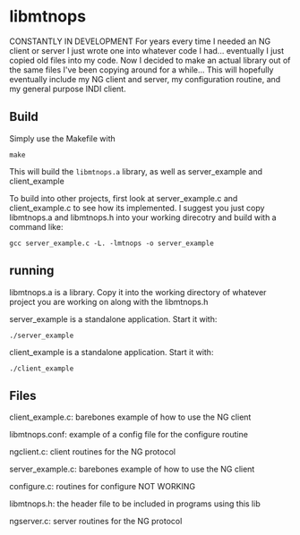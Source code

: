 # libmtnops
CONSTANTLY IN DEVELOPMENT
For years every time I needed an NG client or server I just wrote one into whatever code I had...  eventually I just copied old files into my code.  Now I decided to make an actual library out of the same files I've been copying around for a while...  This will hopefully eventually include my NG client and server, my configuration routine, and my general purpose INDI client.


## Build
 Simply use the Makefile with 

```
make
```
This will build the ```libmtnops.a``` library, as well as server_example and client_example

To build into other projects, first look at server_example.c and client_example.c to see how its implemented.  I suggest you just copy libmtnops.a and libmtnops.h into your working direcotry and build with a command like:

```
gcc server_example.c -L. -lmtnops -o server_example
```

## running
libmtnops.a is a library.  Copy it into the working directory of whatever project you are working on along with the libmtnops.h

server_example is a standalone application.  Start it with:
```
./server_example
```
client_example is a standalone application.  Start it with:
```
./client_example
```


## Files
client_example.c: barebones example of how to use the NG client

libmtnops.conf: example of a config file for the configure routine

ngclient.c: client routines for the NG protocol

server_example.c:  barebones example of how to use the NG client

configure.c: routines for configure NOT WORKING

libmtnops.h: the header file to be included in programs using this lib

ngserver.c: server routines for the NG protocol

